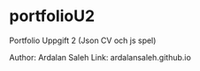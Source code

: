 # portfolioU2
Portfolio Uppgift 2 (Json CV och js spel)

Author: Ardalan Saleh
Link: ardalansaleh.github.io